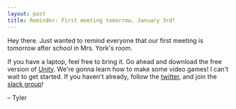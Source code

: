 ```yaml
---
layout: post
title: Reminder: First meeting tomorrow, January 3rd!
---
```

Hey there. Just wanted to remind everyone that our first meeting is tomorrow after school in Mrs. York's room.

If you have a laptop, feel free to bring it. Go ahead and download the free version of [Unity](https://store.unity.com/).
We're gonna learn how to make some video games! I can't wait to get started.
If you haven't already, follow the [twitter](https://twitter.com/sphscodeclub), and join the [slack group](https://join.slack.com/t/sphscodeclub/shared_invite/enQtMjgzMDE1Mzc3MjY4LTY5ODdmZDJhODdhNzEzNTg1ODk2NDQ4YTNmMzY4YzhhNWExMjk1NjUxY2RkNGM1MWMwZDllZWQ3NjRjNGJlNWI)!

&ndash; Tyler
